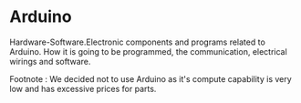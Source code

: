 # Arduino

Hardware-Software.Electronic components and programs related to Arduino. How it is going to be programmed, the communication, electrical wirings and software.


Footnote : We decided not to use Arduino as it's compute capability is very low and has excessive prices for parts.

